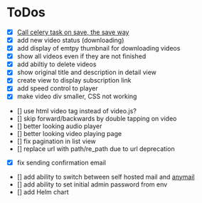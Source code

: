 # ToDos

* [X] [Call celery task on save, the save way](https://stackoverflow.com/a/54313701)
* [X] add new video status (downloading)
* [X] add display of emtpy thumbnail for downloading videos
* [X] show all videos even if they are not finished
* [X] add abiltiy to delete videos
* [X] show original title and description in detail view
* [X] create view to display subscription link
* [X] add speed control to player
* [X] make video div smaller, CSS not working
* [] use html video tag instead of video.js?
* [] skip forward/backwards by double tapping on video
* [] better looking audio player
* [] better looking video playing page
* [] fix pagination in list view
* [] replace url with path/re_path due to url deprecation
* [X] fix sending confirmation email
* [] add ability to switch between self hosted mail and [anymail](https://anymail.dev/en/stable/)
* [] add ability to set initial admin password from env
* [] add Helm chart
